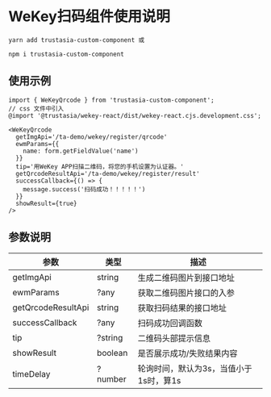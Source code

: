 # WeKey扫码组件使用说明

``` install
yarn add trustasia-custom-component 或

npm i trustasia-custom-component
```

## 使用示例

```demo
import { WeKeyQrcode } from 'trustasia-custom-component';
// css 文件中引入
@import '@trustasia/wekey-react/dist/wekey-react.cjs.development.css';

<WeKeyQrcode
  getImgApi='/ta-demo/wekey/register/qrcode'
  ewmParams={{
    name: form.getFieldValue('name')
  }}
  tip='用WeKey APP扫描二维码，将您的手机设置为认证器。'
  getQrcodeResultApi='/ta-demo/wekey/register/result'
  successCallback={() => {
    message.success('扫码成功！！！！！')
  }}
  showResult={true}
/>
```

## 参数说明

|  参数   | 类型  | 描述  |
|  ----  | ----  | ----  |
| getImgApi  | string | 生成二维码图片到接口地址  |
| ewmParams  | ?any | 获取二维码图片接口的入参  |
| getQrcodeResultApi  | string | 获取扫码结果的接口地址  |
| successCallback  | ?any | 扫码成功回调函数  |
| tip  | ?string | 二维码头部提示信息  |
| showResult  | boolean | 是否展示成功/失败结果内容  |
| timeDelay  | ?number | 轮询时间，默认为3s，当值小于1s时，算1s  |
